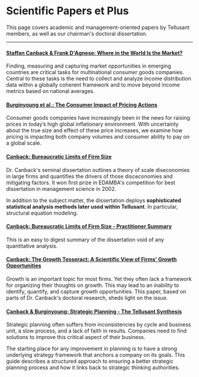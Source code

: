 # Scientific Papers et Plus
This page covers academic and management-oriented papers by Tellusant members, as well as our chairman's doctoral dissertation.  

---
#### [Staffan Canback & Frank D'Agnese: Where in the World Is the Market?](Canback-D'Agnese-Where-in-the-World-Is-the-Market.pdf)
Finding, measuring and capturing market opportunities in emerging countries are critical tasks for multinational consumer goods companies. Central to these tasks is the need to collect and analyze income distribution data within a globally coherent framework and to move beyond income metrics based on national averages.  

#### [Burginyoung et al.: The Consumer Impact of Pricing Actions](Burginyoung-et-al-Consumer-Impact-of-Pricing-Actions.pdf)
Consumer goods companies have increasingly been in the news for raising prices in today’s high global inflationary environment. With uncertainty about the true size and effect of these price increases, we examine how pricing is impacting both company volumes and consumer ability to pay on a global scale.  

#### [Canback: Bureaucratic Limits of Firm Size](index.md)  
Dr. Canback's seminal dissertation outlines a theory of scale diseconomies in large firms and quantifies the drivers of those disceconomies and mitigating factors. It won first prize in EDAMBA's competition for best dissertation in management science in 2002.  

In addition to the subject matter, the dissertation deploys **sophisticated statistical analysis methods later used within Tellusant**. In particular, structural equation modeling.

#### [Canback: Bureaucratic Limits of Firm Size - Practitioner Summary](Canback-Bureaucratic-Limits-of-Firm-Size-Practitioner-Summary.pdf)  
This is an easy to digest summary of the dissertation void of any quantitative analysis.

#### [Canback: The Growth Tesseract: A Scientific View of Firms’ Growth Opportunities ](Canback-Growth-Tesseract.pdf)
Growth is an important topic for most firms. Yet they often lack a framework for organizing their thoughts on growth. This may lead
to an inability to identify, quantify, and capture growth opportunities. This paper, based on parts of Dr. Canback's doctoral research, sheds light on the issue.  

#### [Canback & Burginyoung: Strategic Planning - The Tellusant Synthesis](Canback-Burginyoung-Strategic-Planning-Tellusant-Synthesis.pdf)
Strategic planning often suffers from inconsistencies by cycle and business unit, a slow process, and a lack of faith in results. Companies need to find solutions to improve this critical aspect of their business.

The starting place for any improvement in planning is to have a strong underlying strategy framework that anchors a company on its goals. This guide describes a structured approach to ensuring a better strategic planning process and how it links back to strategic thinking authorities.  
